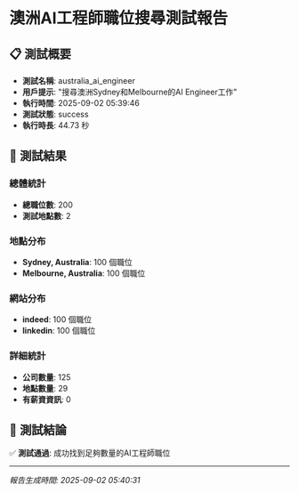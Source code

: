 # 澳洲AI工程師職位搜尋測試報告

## 📋 測試概要

- **測試名稱**: australia_ai_engineer
- **用戶提示**: "搜尋澳洲Sydney和Melbourne的AI Engineer工作"
- **執行時間**: 2025-09-02 05:39:46
- **測試狀態**: success
- **執行時長**: 44.73 秒

## 🎯 測試結果

### 總體統計
- **總職位數**: 200
- **測試地點數**: 2

### 地點分布
- **Sydney, Australia**: 100 個職位
- **Melbourne, Australia**: 100 個職位

### 網站分布
- **indeed**: 100 個職位
- **linkedin**: 100 個職位

### 詳細統計
- **公司數量**: 125
- **地點數量**: 29
- **有薪資資訊**: 0

## 🎯 測試結論

✅ **測試通過**: 成功找到足夠數量的AI工程師職位

---

*報告生成時間: 2025-09-02 05:40:31*